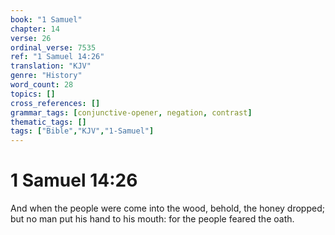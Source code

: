 ```yaml
---
book: "1 Samuel"
chapter: 14
verse: 26
ordinal_verse: 7535
ref: "1 Samuel 14:26"
translation: "KJV"
genre: "History"
word_count: 28
topics: []
cross_references: []
grammar_tags: [conjunctive-opener, negation, contrast]
thematic_tags: []
tags: ["Bible","KJV","1-Samuel"]
---
```


# 1 Samuel 14:26

And when the people were come into the wood, behold, the honey dropped; but no man put his hand to his mouth: for the people feared the oath.
